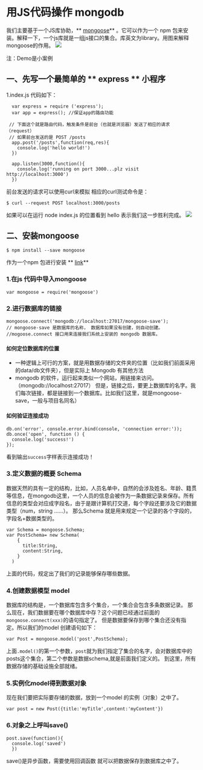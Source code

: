 # 用JS代码操作 mongodb

我们主要基于一个JS库协助，** [mongoose](http://mongoosejs.com)** 。它可以作为一个 npm 包来安装。解释一下，一个js库就是一组js接口的集合。库英文为library。用图来解释mongoose的作用。
![](https://github.com/happypeter/digicity-express-api/blob/master/doc/img/002-mongoose.png?raw=true)

注：Demo是小案例


## 一、先写一个最简单的 ** express ** 小程序

1.index.js 代码如下：
```
  var express = require ('express');
  var app = express(); //保证app的路由功能

 // 下面这个就是路由代码，触发条件是前台（也就是浏览器）发送了相应的请求（request）
 // 如果前台发送的是 POST /posts
  app.post('/posts',function(req,res){
    console.log('hello world!')
  })

  app.listen(3000,function(){
    console.log('running on port 3000...plz visit http://localhost:3000')
  })

```

前台发送的请求可以使用curl来模拟
相应的curl测试命令是：

```
$ curl --request POST localhost:3000/posts
```
如果可以在运行 node index.js 的位置看到 hello 表示我们这一步胜利完成。
![](https://raw.githubusercontent.com/happypeter/digicity-express-api/master/doc/img/003-curl.png)
## 二、安装mongoose
```
$ npm install --save mongoose
```
作为一个npm 包进行安装
** [link](https://www.npmjs.com/package/mongoose)**
### 1.在js 代码中导入mongoose
```
var mongoose = require('mongoose')

```
### 2.进行数据库的链接
```
mongoose.connect('mongodb://localhost:27017/mongoose-save');
// mongoose-save 是数据库的名称， 数据库如果没有创建，则自动创建。
//mogoose.connect 接口用来连接我们系统上安装的 mongodb 数据库。

```
#### 如何定位数据库的位置
-  一种逻辑上可行的方案，就是用数据存储的文件夹的位置（比如我们前面采用的data/db文件夹），但是实际上 Mongodb 有其他方法
- mongodb 的软件，运行起来类似一个网站，用链接来访问。（mongodb://localhost:27017）
但是，链接之后，要更上数据库的名字。我们每次链接，都是链接到一个数据库。比如我们这里，就是mongoose-save，一般与项目名同名）
#### 如何验证连接成功

```
db.on('error', console.error.bind(console, 'connection error:'));
db.once('open', function () {
  console.log('success!')
});

```
看到输出`success`字样表示连接成功！
### 3.定义数据的概要 Schema
数据天然的具有一定的结构，比如，人员名单中，自然的会涉及姓名、年龄、籍贯等信息，在mongodb这里，一个人员的信息会被作为一条数据记录来保存。所有信息的类型会对应成字段名，由于是跟计算机打交道，每个字段还要涉及它的数据类型（num，string ……）。
那么Schema 就是用来规定一个记录的各个字段的，字段名+数据类型的。
```
var Schema = mongoose.Schema;
var PostSchema= new Schema(
    {
      title:String,
      content:String,
    }
  )
```
上面的代码，规定出了我们的记录能够保存哪些数据。

### 4.创建数据模型 model
数据库的结构是，一个数据库包含多个集合，一个集合会包含多条数据记录。 那么现在，我们数据要在哪个数据库中存？这个问题已经通过前面的`mongoose.connect(xxx)`的语句指定了。
但是数据要保存到哪个集合还没有指定。所以我们的model 创建语句如下：

```
var Post = mongoose.model('post',PostSchema);

```
上面`.model()`的第一个参数，`post`就为我们指定了集合的名字，会对数据库中的posts这个集合，第二个参数是数据schema,就是前面我们定义的。
到这里，所有数据存储的基础设施全部就绪。

### 5.实例化model得到数据对象
现在我们要把实际要存储的数据，放到一个model 的实例（对象）之中了。

```
var post = new Post({title:'myTitle',content:'myContent'})

```


### 6.对象之上呼叫save()
```
post.save(function(){
  console.log('saved')
  })

```
save()是异步函数，需要使用回调函数
就可以把数据保存到数据库之中了。
